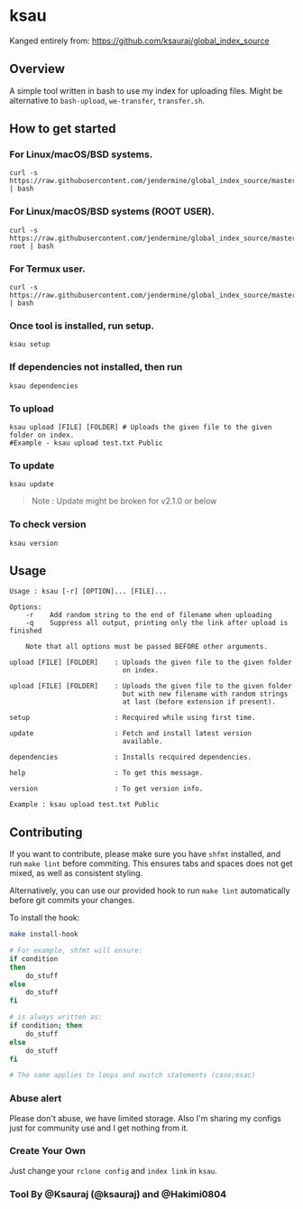 ksau
======

Kanged entirely from: https://github.com/ksauraj/global_index_source

## Overview
A simple tool written in bash to use my index for uploading files.
Might be alternative to `bash-upload`, `we-transfer`, `transfer.sh`.

## How to get started 
### For Linux/macOS/BSD systems.
```
curl -s https://raw.githubusercontent.com/jendermine/global_index_source/master/setup | bash
```
### For Linux/macOS/BSD systems (ROOT USER).
```
curl -s https://raw.githubusercontent.com/jendermine/global_index_source/master/setup-root | bash
```

### For Termux user.
```
curl -s https://raw.githubusercontent.com/jendermine/global_index_source/master/setup | bash
```
### Once tool is installed, run setup.
```
ksau setup
```
### If dependencies not installed, then run
```
ksau dependencies
```

### To upload
```
ksau upload [FILE] [FOLDER] # Uploads the given file to the given folder on index.
#Example - ksau upload test.txt Public
```

### To update
```
ksau update
```
> Note : Update might be broken for v2.1.0 or below

### To check version
```
ksau version
```
## Usage
```
Usage : ksau [-r] [OPTION]... [FILE]...

Options:
    -r    Add random string to the end of filename when uploading
    -q    Suppress all output, printing only the link after upload is finished

    Note that all options must be passed BEFORE other arguments.

upload [FILE] [FOLDER]    : Uploads the given file to the given folder
                            on index.

upload [FILE] [FOLDER]    : Uploads the given file to the given folder
                            but with new filename with random strings
                            at last (before extension if present).

setup                     : Recquired while using first time.

update                    : Fetch and install latest version
                            available.

dependencies              : Installs recquired dependencies.

help                      : To get this message.

version                   : To get version info.

Example : ksau upload test.txt Public

```

## Contributing
If you want to contribute, please make sure you have `shfmt` installed, and run
`make lint` before commiting. This ensures tabs and spaces does not get mixed,
as well as consistent styling.

Alternatively, you can use our provided hook to run `make lint` automatically
before git commits your changes.

To install the hook:
```bash
make install-hook
```

```bash
# For example, shfmt will ensure:
if condition
then
    do_stuff
else
    do_stuff
fi

# is always written as:
if condition; then
    do_stuff
else
    do_stuff
fi

# The same applies to loops and switch statements (case;esac)
```

### Abuse alert
Please don't abuse, we have limited storage.
Also I'm sharing my configs just for community use and I get nothing from it.

### Create Your Own
Just change your `rclone config` and `index link` in `ksau`.

### Tool By @Ksauraj (@ksauraj) and @Hakimi0804
